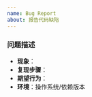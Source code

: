 ```yaml
---
name: Bug Report
about: 报告代码缺陷
---
```


### 问题描述
- **现象**：  
- **复现步骤**：  
- **期望行为**：
- **环境**：操作系统/依赖版本  